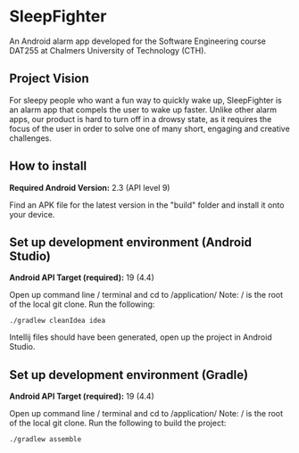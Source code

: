 # SleepFighter

An Android alarm app developed for the Software Engineering course DAT255 at Chalmers University of Technology (CTH).

## Project Vision

For sleepy people who want a fun way to quickly wake up, SleepFighter is an alarm app that compels the user to wake up faster. Unlike other alarm apps, our product is hard to turn off in a drowsy state, as it requires the focus of the user in order to solve one of many short, engaging and creative challenges.

## How to install
**Required Android Version:** 2.3 (API level 9)

Find an APK file for the latest version in the "build" folder and install it onto your device.

## Set up development environment (Android Studio)

**Android API Target (required):** 19 (4.4)

Open up command line / terminal and cd to /application/
Note: / is the root of the local git clone.
Run the following:

    ./gradlew cleanIdea idea

Intellij files should have been generated, open up the project in Android Studio.

## Set up development environment (Gradle)

**Android API Target (required):** 19 (4.4)

Open up command line / terminal and cd to /application/
Note: / is the root of the local git clone.
Run the following to build the project:

    ./gradlew assemble
